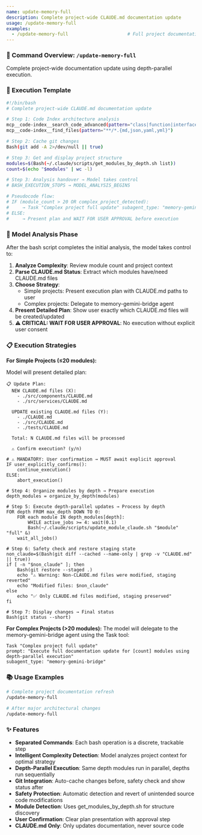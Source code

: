 ```yaml
---
name: update-memory-full
description: Complete project-wide CLAUDE.md documentation update
usage: /update-memory-full
examples:
  - /update-memory-full                      # Full project documentation update
---
```


### 🚀 Command Overview: `/update-memory-full`

Complete project-wide documentation update using depth-parallel execution.

### 📝 Execution Template

```bash
#!/bin/bash
# Complete project-wide CLAUDE.md documentation update

# Step 1: Code Index architecture analysis
mcp__code-index__search_code_advanced(pattern="class|function|interface", file_pattern="**/*.{ts,js,py}")
mcp__code-index__find_files(pattern="**/*.{md,json,yaml,yml}")

# Step 2: Cache git changes
Bash(git add -A 2>/dev/null || true)

# Step 3: Get and display project structure
modules=$(Bash(~/.claude/scripts/get_modules_by_depth.sh list))
count=$(echo "$modules" | wc -l)

# Step 3: Analysis handover → Model takes control
# BASH_EXECUTION_STOPS → MODEL_ANALYSIS_BEGINS

# Pseudocode flow:
# IF (module_count > 20 OR complex_project_detected):
#     → Task "Complex project full update" subagent_type: "memory-gemini-bridge"
# ELSE:
#     → Present plan and WAIT FOR USER APPROVAL before execution
```

### 🧠 Model Analysis Phase

After the bash script completes the initial analysis, the model takes control to:

1. **Analyze Complexity**: Review module count and project context
2. **Parse CLAUDE.md Status**: Extract which modules have/need CLAUDE.md files
3. **Choose Strategy**: 
   - Simple projects: Present execution plan with CLAUDE.md paths to user
   - Complex projects: Delegate to memory-gemini-bridge agent
4. **Present Detailed Plan**: Show user exactly which CLAUDE.md files will be created/updated
5. **⚠️ CRITICAL: WAIT FOR USER APPROVAL**: No execution without explicit user consent

### 📋 Execution Strategies

**For Simple Projects (≤20 modules):**

Model will present detailed plan:
```
📋 Update Plan:
  NEW CLAUDE.md files (X):
    - ./src/components/CLAUDE.md
    - ./src/services/CLAUDE.md
  
  UPDATE existing CLAUDE.md files (Y):
    - ./CLAUDE.md
    - ./src/CLAUDE.md
    - ./tests/CLAUDE.md

  Total: N CLAUDE.md files will be processed
  
  ⚠️ Confirm execution? (y/n)
```

```pseudo
# ⚠️ MANDATORY: User confirmation → MUST await explicit approval  
IF user_explicitly_confirms():
    continue_execution()
ELSE:
    abort_execution()

# Step 4: Organize modules by depth → Prepare execution
depth_modules = organize_by_depth(modules)

# Step 5: Execute depth-parallel updates → Process by depth
FOR depth FROM max_depth DOWN TO 0:
    FOR each module IN depth_modules[depth]:
        WHILE active_jobs >= 4: wait(0.1)
        Bash(~/.claude/scripts/update_module_claude.sh "$module" "full" &)
    wait_all_jobs()

# Step 6: Safety check and restore staging state
non_claude=$(Bash(git diff --cached --name-only | grep -v "CLAUDE.md" || true))
if [ -n "$non_claude" ]; then
    Bash(git restore --staged .)
    echo "⚠️ Warning: Non-CLAUDE.md files were modified, staging reverted"
    echo "Modified files: $non_claude"
else
    echo "✅ Only CLAUDE.md files modified, staging preserved"
fi

# Step 7: Display changes → Final status
Bash(git status --short)
```

**For Complex Projects (>20 modules):**
The model will delegate to the memory-gemini-bridge agent using the Task tool:
```
Task "Complex project full update"
prompt: "Execute full documentation update for [count] modules using depth-parallel execution"
subagent_type: "memory-gemini-bridge"
```


### 📚 Usage Examples

```bash
# Complete project documentation refresh
/update-memory-full

# After major architectural changes
/update-memory-full
```

### ✨ Features

- **Separated Commands**: Each bash operation is a discrete, trackable step
- **Intelligent Complexity Detection**: Model analyzes project context for optimal strategy
- **Depth-Parallel Execution**: Same depth modules run in parallel, depths run sequentially
- **Git Integration**: Auto-cache changes before, safety check and show status after
- **Safety Protection**: Automatic detection and revert of unintended source code modifications
- **Module Detection**: Uses get_modules_by_depth.sh for structure discovery
- **User Confirmation**: Clear plan presentation with approval step
- **CLAUDE.md Only**: Only updates documentation, never source code